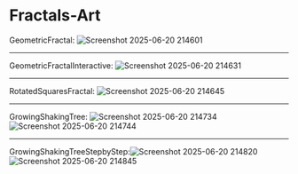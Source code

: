 # Fractals-Art

 GeometricFractal: ![Screenshot 2025-06-20 214601](https://github.com/user-attachments/assets/54d723d6-064a-48f7-ac2e-9d9020cac1a5)

 
-------

GeometricFractalInteractive: ![Screenshot 2025-06-20 214631](https://github.com/user-attachments/assets/cd9054ad-e749-4143-b014-6704c0b8f98d)

-------

RotatedSquaresFractal: ![Screenshot 2025-06-20 214645](https://github.com/user-attachments/assets/020dfc86-20e7-4472-be03-7c72309259e4)

-------

GrowingShakingTree: ![Screenshot 2025-06-20 214734](https://github.com/user-attachments/assets/7feae060-3910-4685-b909-f4a47fd238bd) ![Screenshot 2025-06-20 214744](https://github.com/user-attachments/assets/85842012-af9f-4b24-966c-c013caa55b98)

-------

GrowingShakingTreeStepbyStep:![Screenshot 2025-06-20 214820](https://github.com/user-attachments/assets/66def950-18ab-4526-ba77-0e7e5ab217fb) ![Screenshot 2025-06-20 214845](https://github.com/user-attachments/assets/f770a2be-f077-4c42-aad3-58db51acb043)

